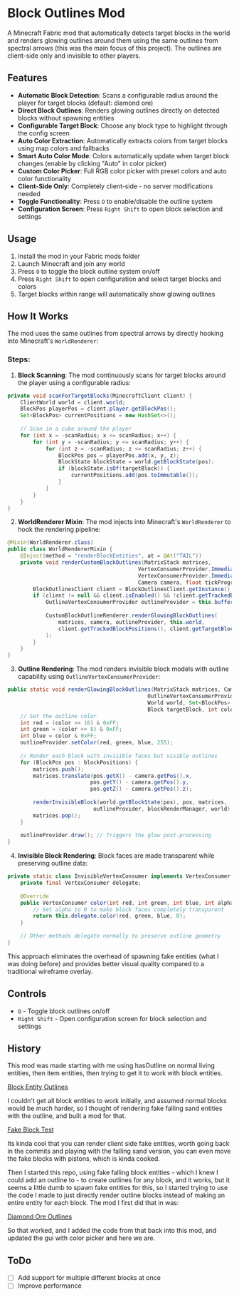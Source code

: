 # Block Outlines Mod

A Minecraft Fabric mod that automatically detects target blocks in the world and renders glowing outlines around them using the same outlines from spectral arrows (this was the main focus of this project). The outlines are client-side only and invisible to other players.

## Features

- **Automatic Block Detection**: Scans a configurable radius around the player for target blocks (default: diamond ore)
- **Direct Block Outlines**: Renders glowing outlines directly on detected blocks without spawning entities
- **Configurable Target Block**: Choose any block type to highlight through the config screen
- **Auto Color Extraction**: Automatically extracts colors from target blocks using map colors and fallbacks
- **Smart Auto Color Mode**: Colors automatically update when target block changes (enable by clicking "Auto" in color picker)
- **Custom Color Picker**: Full RGB color picker with preset colors and auto color functionality
- **Client-Side Only**: Completely client-side - no server modifications needed
- **Toggle Functionality**: Press `O` to enable/disable the outline system
- **Configuration Screen**: Press `Right Shift` to open block selection and settings

## Usage

1. Install the mod in your Fabric mods folder
2. Launch Minecraft and join any world
3. Press `O` to toggle the block outline system on/off
4. Press `Right Shift` to open configuration and select target blocks and colors
5. Target blocks within range will automatically show glowing outlines

## How It Works

The mod uses the same outlines from spectral arrows by directly hooking into Minecraft's `WorldRenderer`:

### Steps:

1. **Block Scanning**: The mod continuously scans for target blocks around the player using a configurable radius:

```java
private void scanForTargetBlocks(MinecraftClient client) {
    ClientWorld world = client.world;
    BlockPos playerPos = client.player.getBlockPos();
    Set<BlockPos> currentPositions = new HashSet<>();
    
    // Scan in a cube around the player
    for (int x = -scanRadius; x <= scanRadius; x++) {
        for (int y = -scanRadius; y <= scanRadius; y++) {
            for (int z = -scanRadius; z <= scanRadius; z++) {
                BlockPos pos = playerPos.add(x, y, z);
                BlockState blockState = world.getBlockState(pos);
                if (blockState.isOf(targetBlock)) {
                    currentPositions.add(pos.toImmutable());
                }
            }
        }
    }
}
```

2. **WorldRenderer Mixin**: The mod injects into Minecraft's `WorldRenderer` to hook the rendering pipeline:

```java
@Mixin(WorldRenderer.class)
public class WorldRendererMixin {
    @Inject(method = "renderBlockEntities", at = @At("TAIL"))
    private void renderCustomBlockOutlines(MatrixStack matrices,
                                         VertexConsumerProvider.Immediate entityVertexConsumers,
                                         VertexConsumerProvider.Immediate effectVertexConsumers,
                                         Camera camera, float tickProgress, CallbackInfo ci) {
        BlockOutlinesClient client = BlockOutlinesClient.getInstance();
        if (client != null && client.isEnabled() && !client.getTrackedBlockPositions().isEmpty()) {
            OutlineVertexConsumerProvider outlineProvider = this.bufferBuilders.getOutlineVertexConsumers();
            
            CustomBlockOutlineRenderer.renderGlowingBlockOutlines(
                matrices, camera, outlineProvider, this.world,
                client.getTrackedBlockPositions(), client.getTargetBlock(), client.getOutlineColor()
            );
        }
    }
}
```

3. **Outline Rendering**: The mod renders invisible block models with outline capability using `OutlineVertexConsumerProvider`:

```java
public static void renderGlowingBlockOutlines(MatrixStack matrices, Camera camera,
                                            OutlineVertexConsumerProvider outlineProvider,
                                            World world, Set<BlockPos> blockPositions,
                                            Block targetBlock, int color) {
    // Set the outline color
    int red = (color >> 16) & 0xFF;
    int green = (color >> 8) & 0xFF;  
    int blue = color & 0xFF;
    outlineProvider.setColor(red, green, blue, 255);
    
    // Render each block with invisible faces but visible outlines
    for (BlockPos pos : blockPositions) {
        matrices.push();
        matrices.translate(pos.getX() - camera.getPos().x,
                          pos.getY() - camera.getPos().y, 
                          pos.getZ() - camera.getPos().z);
        
        renderInvisibleBlock(world.getBlockState(pos), pos, matrices, 
                           outlineProvider, blockRenderManager, world);
        matrices.pop();
    }
    
    outlineProvider.draw(); // Triggers the glow post-processing
}
```

4. **Invisible Block Rendering**: Block faces are made transparent while preserving outline data:

```java
private static class InvisibleVertexConsumer implements VertexConsumer {
    private final VertexConsumer delegate;
    
    @Override
    public VertexConsumer color(int red, int green, int blue, int alpha) {
        // Set alpha to 0 to make block faces completely transparent
        return this.delegate.color(red, green, blue, 0);
    }
    
    // Other methods delegate normally to preserve outline geometry
}
```

This approach eliminates the overhead of spawning fake entities (what I was doing before) and provides better visual quality compared to a traditional wireframe overlay.

## Controls

- `O` - Toggle block outlines on/off
- `Right Shift` - Open configuration screen for block selection and settings

## History

This mod was made starting with me using hasOutline on normal living entities, then item entities, then trying to get it to work with block entities.

[Block Entity Outlines](https://github.com/burneikis/Block-Entity-Outlines)

I couldn't get all block entities to work initially, and assumed normal blocks would be much harder, so I thought of rendering fake falling sand entities with the outline, and built a mod for that.

[Fake Block Test](https://github.com/burneikis/fake-block-test-template-1.21.5)

Its kinda cool that you can render client side fake entities, worth going back in the commits and playing with the falling sand version, you can even move the fake blocks with pistons, which is kinda cooked.

Then I started this repo, using fake falling block entities - which I knew I could add an outline to - to create outlines for any block, and it works, but it seems a little dumb to spawn fake entities for this, so I started trying to use the code I made to just directly render outline blocks instead of making an entire entity for each block. The mod I first did that in was:

[Diamond Ore Outlines](https://github.com/burneikis/diamond-ore-outlines)

So that worked, and I added the code from that back into this mod, and updated the gui with color picker and here we are.

## ToDo

- [ ] Add support for multiple different blocks at once
- [ ] Improve performance